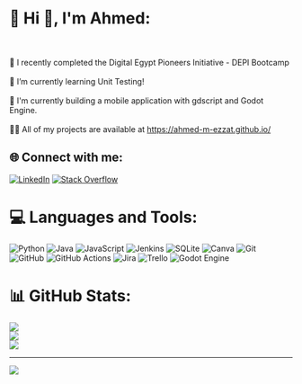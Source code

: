 # 💫 Hi 👋, I'm Ahmed:
<br><br>🎉 I recently completed the Digital Egypt Pioneers Initiative - DEPI Bootcamp<br><br>🌱 I’m currently learning Unit Testing!<br><br>🚀 I'm currently building a mobile application with gdscript and Godot Engine.<br><br>👨‍💻 All of my projects are available at https://ahmed-m-ezzat.github.io/


## 🌐 Connect with me:
[![LinkedIn](https://img.shields.io/badge/LinkedIn-%230077B5.svg?logo=linkedin&logoColor=white)](https://linkedin.com/in/ahmed-m-ezzat) [![Stack Overflow](https://img.shields.io/badge/-Stackoverflow-FE7A16?logo=stack-overflow&logoColor=white)](https://stackoverflow.com/users/ahmed-ezzat) 

# 💻 Languages and Tools:
![Python](https://img.shields.io/badge/python-3670A0?style=for-the-badge&logo=python&logoColor=ffdd54) ![Java](https://img.shields.io/badge/java-%23ED8B00.svg?style=for-the-badge&logo=openjdk&logoColor=white) ![JavaScript](https://img.shields.io/badge/javascript-%23323330.svg?style=for-the-badge&logo=javascript&logoColor=%23F7DF1E) ![Jenkins](https://img.shields.io/badge/jenkins-%232C5263.svg?style=for-the-badge&logo=jenkins&logoColor=white) ![SQLite](https://img.shields.io/badge/sqlite-%2307405e.svg?style=for-the-badge&logo=sqlite&logoColor=white) ![Canva](https://img.shields.io/badge/Canva-%2300C4CC.svg?style=for-the-badge&logo=Canva&logoColor=white) ![Git](https://img.shields.io/badge/git-%23F05033.svg?style=for-the-badge&logo=git&logoColor=white) ![GitHub](https://img.shields.io/badge/github-%23121011.svg?style=for-the-badge&logo=github&logoColor=white) ![GitHub Actions](https://img.shields.io/badge/github%20actions-%232671E5.svg?style=for-the-badge&logo=githubactions&logoColor=white) ![Jira](https://img.shields.io/badge/jira-%230A0FFF.svg?style=for-the-badge&logo=jira&logoColor=white) ![Trello](https://img.shields.io/badge/Trello-%23026AA7.svg?style=for-the-badge&logo=Trello&logoColor=white) ![Godot Engine](https://img.shields.io/badge/GODOT-%23FFFFFF.svg?style=for-the-badge&logo=godot-engine)
# 📊 GitHub Stats:
![](https://github-readme-stats.vercel.app/api?username=Ahmed-M-Ezzat&theme=dark&hide_border=false&include_all_commits=false&count_private=false)<br/>
![](https://github-readme-streak-stats.herokuapp.com/?user=Ahmed-M-Ezzat&theme=dark&hide_border=false)<br/>
![](https://github-readme-stats.vercel.app/api/top-langs/?username=Ahmed-M-Ezzat&theme=dark&hide_border=false&include_all_commits=false&count_private=false&layout=compact)

---
[![](https://visitcount.itsvg.in/api?id=Ahmed-M-Ezzat&icon=0&color=0)](https://visitcount.itsvg.in)
